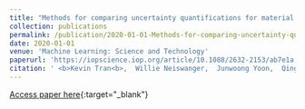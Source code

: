 ```yaml
---
title: "Methods for comparing uncertainty quantifications for material property predictions"
collection: publications
permalink: /publication/2020-01-01-Methods-for-comparing-uncertainty-quantifications-for-material-property-predictions
date: 2020-01-01
venue: 'Machine Learning: Science and Technology'
paperurl: 'https://iopscience.iop.org/article/10.1088/2632-2153/ab7e1a'
citation: ' <b>Kevin Tran<b>,  Willie Neiswanger,  Junwoong Yoon,  Qingyang Zhang,  Eric Xing,  Zachary Ulissi, &quot;Methods for comparing uncertainty quantifications for material property predictions.&quot; Machine Learning: Science and Technology, 2020.'
---
```

[Access paper here](https://iopscience.iop.org/article/10.1088/2632-2153/ab7e1a){:target="_blank"}
